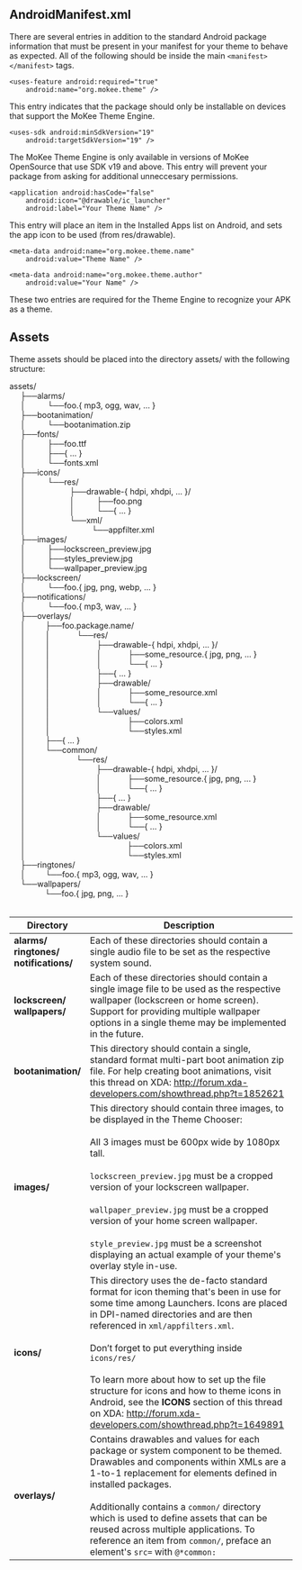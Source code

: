 ## AndroidManifest.xml

There are several entries in addition to the standard Android package information that must be present in your manifest for your theme to behave as expected. All of the following should be inside the main `<manifest></manifest>` tags.

```
<uses-feature android:required="true"
    android:name="org.mokee.theme" />
```

This entry indicates that the package should only be installable on devices that support the MoKee Theme Engine.

```
<uses-sdk android:minSdkVersion="19"
    android:targetSdkVersion="19" />
```

The MoKee Theme Engine is only available in versions of MoKee OpenSource that use SDK v19 and above. This entry will prevent your package from asking for additional unneccesary permissions.

```
<application android:hasCode="false"
    android:icon="@drawable/ic_launcher"
    android:label="Your Theme Name" />
```

This entry will place an item in the Installed Apps list on Android, and sets the app icon to be used (from res/drawable).

```
<meta-data android:name="org.mokee.theme.name"
    android:value="Theme Name" />

<meta-data android:name="org.mokee.theme.author"
    android:value="Your Name" />
```

These two entries are required for the Theme Engine to recognize your APK as a theme.

## Assets

Theme assets should be placed into the directory assets/ with the following structure:

assets/<br>
&nbsp;&nbsp;&nbsp;&nbsp;&nbsp;├──alarms/<br>
&nbsp;&nbsp;&nbsp;&nbsp;&nbsp;│&nbsp;&nbsp;&nbsp;&nbsp;&nbsp;&nbsp;&nbsp;&nbsp;&nbsp;&nbsp;└──foo.{ mp3, ogg, wav, ... }<br>
&nbsp;&nbsp;&nbsp;&nbsp;&nbsp;├──bootanimation/<br>
&nbsp;&nbsp;&nbsp;&nbsp;&nbsp;│&nbsp;&nbsp;&nbsp;&nbsp;&nbsp;&nbsp;&nbsp;&nbsp;&nbsp;&nbsp;└──bootanimation.zip<br>
&nbsp;&nbsp;&nbsp;&nbsp;&nbsp;├──fonts/<br>
&nbsp;&nbsp;&nbsp;&nbsp;&nbsp;│&nbsp;&nbsp;&nbsp;&nbsp;&nbsp;&nbsp;&nbsp;&nbsp;&nbsp;&nbsp;├──foo.ttf<br>
&nbsp;&nbsp;&nbsp;&nbsp;&nbsp;│&nbsp;&nbsp;&nbsp;&nbsp;&nbsp;&nbsp;&nbsp;&nbsp;&nbsp;&nbsp;├──{ ... }<br>
&nbsp;&nbsp;&nbsp;&nbsp;&nbsp;│&nbsp;&nbsp;&nbsp;&nbsp;&nbsp;&nbsp;&nbsp;&nbsp;&nbsp;&nbsp;└──fonts.xml<br>
&nbsp;&nbsp;&nbsp;&nbsp;&nbsp;├──icons/<br>
&nbsp;&nbsp;&nbsp;&nbsp;&nbsp;│&nbsp;&nbsp;&nbsp;&nbsp;&nbsp;&nbsp;&nbsp;&nbsp;&nbsp;&nbsp;└──res/<br>
&nbsp;&nbsp;&nbsp;&nbsp;&nbsp;│&nbsp;&nbsp;&nbsp;&nbsp;&nbsp;&nbsp;&nbsp;&nbsp;&nbsp;&nbsp;&nbsp;&nbsp;&nbsp;&nbsp;&nbsp;&nbsp;&nbsp;&nbsp;&nbsp;&nbsp;├──drawable-{ hdpi, xhdpi, ... }/<br>
&nbsp;&nbsp;&nbsp;&nbsp;&nbsp;│&nbsp;&nbsp;&nbsp;&nbsp;&nbsp;&nbsp;&nbsp;&nbsp;&nbsp;&nbsp;&nbsp;&nbsp;&nbsp;&nbsp;&nbsp;&nbsp;&nbsp;&nbsp;&nbsp;&nbsp;│&nbsp;&nbsp;&nbsp;&nbsp;&nbsp;&nbsp;&nbsp;&nbsp;&nbsp;&nbsp;├──foo.png<br>
&nbsp;&nbsp;&nbsp;&nbsp;&nbsp;│&nbsp;&nbsp;&nbsp;&nbsp;&nbsp;&nbsp;&nbsp;&nbsp;&nbsp;&nbsp;&nbsp;&nbsp;&nbsp;&nbsp;&nbsp;&nbsp;&nbsp;&nbsp;&nbsp;&nbsp;│&nbsp;&nbsp;&nbsp;&nbsp;&nbsp;&nbsp;&nbsp;&nbsp;&nbsp;&nbsp;└──{ ... }<br>
&nbsp;&nbsp;&nbsp;&nbsp;&nbsp;│&nbsp;&nbsp;&nbsp;&nbsp;&nbsp;&nbsp;&nbsp;&nbsp;&nbsp;&nbsp;&nbsp;&nbsp;&nbsp;&nbsp;&nbsp;&nbsp;&nbsp;&nbsp;&nbsp;&nbsp;└──xml/<br>
&nbsp;&nbsp;&nbsp;&nbsp;&nbsp;│&nbsp;&nbsp;&nbsp;&nbsp;&nbsp;&nbsp;&nbsp;&nbsp;&nbsp;&nbsp;&nbsp;&nbsp;&nbsp;&nbsp;&nbsp;&nbsp;&nbsp;&nbsp;&nbsp;&nbsp;&nbsp;&nbsp;&nbsp;&nbsp;&nbsp;&nbsp;&nbsp;&nbsp;&nbsp;&nbsp;└──appfilter.xml<br>
&nbsp;&nbsp;&nbsp;&nbsp;&nbsp;├──images/<br>
&nbsp;&nbsp;&nbsp;&nbsp;&nbsp;│&nbsp;&nbsp;&nbsp;&nbsp;&nbsp;&nbsp;&nbsp;&nbsp;&nbsp;&nbsp;├──lockscreen_preview.jpg<br>
&nbsp;&nbsp;&nbsp;&nbsp;&nbsp;│&nbsp;&nbsp;&nbsp;&nbsp;&nbsp;&nbsp;&nbsp;&nbsp;&nbsp;&nbsp;├──styles_preview.jpg<br>
&nbsp;&nbsp;&nbsp;&nbsp;&nbsp;│&nbsp;&nbsp;&nbsp;&nbsp;&nbsp;&nbsp;&nbsp;&nbsp;&nbsp;&nbsp;└──wallpaper_preview.jpg<br>
&nbsp;&nbsp;&nbsp;&nbsp;&nbsp;├──lockscreen/<br>
&nbsp;&nbsp;&nbsp;&nbsp;&nbsp;│&nbsp;&nbsp;&nbsp;&nbsp;&nbsp;&nbsp;&nbsp;&nbsp;&nbsp;&nbsp;└──foo.{ jpg, png, webp, ... }<br>
&nbsp;&nbsp;&nbsp;&nbsp;&nbsp;├──notifications/<br>
&nbsp;&nbsp;&nbsp;&nbsp;&nbsp;│&nbsp;&nbsp;&nbsp;&nbsp;&nbsp;&nbsp;&nbsp;&nbsp;&nbsp;&nbsp;└──foo.{ mp3, wav, ... }<br>
&nbsp;&nbsp;&nbsp;&nbsp;&nbsp;├──overlays/<br>
&nbsp;&nbsp;&nbsp;&nbsp;&nbsp;│&nbsp;&nbsp;&nbsp;&nbsp;&nbsp;&nbsp;&nbsp;&nbsp;&nbsp;├──foo.package.name/<br>
&nbsp;&nbsp;&nbsp;&nbsp;&nbsp;│&nbsp;&nbsp;&nbsp;&nbsp;&nbsp;&nbsp;&nbsp;&nbsp;&nbsp;│&nbsp;&nbsp;&nbsp;&nbsp;&nbsp;&nbsp;&nbsp;&nbsp;&nbsp;&nbsp;&nbsp;&nbsp;└──res/<br>
&nbsp;&nbsp;&nbsp;&nbsp;&nbsp;│&nbsp;&nbsp;&nbsp;&nbsp;&nbsp;&nbsp;&nbsp;&nbsp;&nbsp;│&nbsp;&nbsp;&nbsp;&nbsp;&nbsp;&nbsp;&nbsp;&nbsp;&nbsp;&nbsp;&nbsp;&nbsp;&nbsp;&nbsp;&nbsp;&nbsp;&nbsp;&nbsp;&nbsp;&nbsp;&nbsp;├──drawable-{ hdpi, xhdpi, ... }/<br>
&nbsp;&nbsp;&nbsp;&nbsp;&nbsp;│&nbsp;&nbsp;&nbsp;&nbsp;&nbsp;&nbsp;&nbsp;&nbsp;&nbsp;│&nbsp;&nbsp;&nbsp;&nbsp;&nbsp;&nbsp;&nbsp;&nbsp;&nbsp;&nbsp;&nbsp;&nbsp;&nbsp;&nbsp;&nbsp;&nbsp;&nbsp;&nbsp;&nbsp;&nbsp;&nbsp;│&nbsp;&nbsp;&nbsp;&nbsp;&nbsp;&nbsp;&nbsp;&nbsp;&nbsp;&nbsp;&nbsp;&nbsp;├──some_resource.{ jpg, png, ... }<br>
&nbsp;&nbsp;&nbsp;&nbsp;&nbsp;│&nbsp;&nbsp;&nbsp;&nbsp;&nbsp;&nbsp;&nbsp;&nbsp;&nbsp;│&nbsp;&nbsp;&nbsp;&nbsp;&nbsp;&nbsp;&nbsp;&nbsp;&nbsp;&nbsp;&nbsp;&nbsp;&nbsp;&nbsp;&nbsp;&nbsp;&nbsp;&nbsp;&nbsp;&nbsp;&nbsp;│&nbsp;&nbsp;&nbsp;&nbsp;&nbsp;&nbsp;&nbsp;&nbsp;&nbsp;&nbsp;&nbsp;&nbsp;└──{ ... }<br>
&nbsp;&nbsp;&nbsp;&nbsp;&nbsp;│&nbsp;&nbsp;&nbsp;&nbsp;&nbsp;&nbsp;&nbsp;&nbsp;&nbsp;│&nbsp;&nbsp;&nbsp;&nbsp;&nbsp;&nbsp;&nbsp;&nbsp;&nbsp;&nbsp;&nbsp;&nbsp;&nbsp;&nbsp;&nbsp;&nbsp;&nbsp;&nbsp;&nbsp;&nbsp;&nbsp;├──{ ... }<br>
&nbsp;&nbsp;&nbsp;&nbsp;&nbsp;│&nbsp;&nbsp;&nbsp;&nbsp;&nbsp;&nbsp;&nbsp;&nbsp;&nbsp;│&nbsp;&nbsp;&nbsp;&nbsp;&nbsp;&nbsp;&nbsp;&nbsp;&nbsp;&nbsp;&nbsp;&nbsp;&nbsp;&nbsp;&nbsp;&nbsp;&nbsp;&nbsp;&nbsp;&nbsp;&nbsp;├──drawable/<br>
&nbsp;&nbsp;&nbsp;&nbsp;&nbsp;│&nbsp;&nbsp;&nbsp;&nbsp;&nbsp;&nbsp;&nbsp;&nbsp;&nbsp;│&nbsp;&nbsp;&nbsp;&nbsp;&nbsp;&nbsp;&nbsp;&nbsp;&nbsp;&nbsp;&nbsp;&nbsp;&nbsp;&nbsp;&nbsp;&nbsp;&nbsp;&nbsp;&nbsp;&nbsp;&nbsp;│&nbsp;&nbsp;&nbsp;&nbsp;&nbsp;&nbsp;&nbsp;&nbsp;&nbsp;&nbsp;&nbsp;&nbsp;├──some_resource.xml<br>
&nbsp;&nbsp;&nbsp;&nbsp;&nbsp;│&nbsp;&nbsp;&nbsp;&nbsp;&nbsp;&nbsp;&nbsp;&nbsp;&nbsp;│&nbsp;&nbsp;&nbsp;&nbsp;&nbsp;&nbsp;&nbsp;&nbsp;&nbsp;&nbsp;&nbsp;&nbsp;&nbsp;&nbsp;&nbsp;&nbsp;&nbsp;&nbsp;&nbsp;&nbsp;&nbsp;│&nbsp;&nbsp;&nbsp;&nbsp;&nbsp;&nbsp;&nbsp;&nbsp;&nbsp;&nbsp;&nbsp;&nbsp;└──{ ... }<br>
&nbsp;&nbsp;&nbsp;&nbsp;&nbsp;│&nbsp;&nbsp;&nbsp;&nbsp;&nbsp;&nbsp;&nbsp;&nbsp;&nbsp;│&nbsp;&nbsp;&nbsp;&nbsp;&nbsp;&nbsp;&nbsp;&nbsp;&nbsp;&nbsp;&nbsp;&nbsp;&nbsp;&nbsp;&nbsp;&nbsp;&nbsp;&nbsp;&nbsp;&nbsp;&nbsp;└──values/<br>
&nbsp;&nbsp;&nbsp;&nbsp;&nbsp;│&nbsp;&nbsp;&nbsp;&nbsp;&nbsp;&nbsp;&nbsp;&nbsp;&nbsp;│&nbsp;&nbsp;&nbsp;&nbsp;&nbsp;&nbsp;&nbsp;&nbsp;&nbsp;&nbsp;&nbsp;&nbsp;&nbsp;&nbsp;&nbsp;&nbsp;&nbsp;&nbsp;&nbsp;&nbsp;&nbsp;&nbsp;&nbsp;&nbsp;&nbsp;&nbsp;&nbsp;&nbsp;&nbsp;&nbsp;&nbsp;&nbsp;&nbsp;&nbsp;&nbsp;├──colors.xml<br>
&nbsp;&nbsp;&nbsp;&nbsp;&nbsp;│&nbsp;&nbsp;&nbsp;&nbsp;&nbsp;&nbsp;&nbsp;&nbsp;&nbsp;│&nbsp;&nbsp;&nbsp;&nbsp;&nbsp;&nbsp;&nbsp;&nbsp;&nbsp;&nbsp;&nbsp;&nbsp;&nbsp;&nbsp;&nbsp;&nbsp;&nbsp;&nbsp;&nbsp;&nbsp;&nbsp;&nbsp;&nbsp;&nbsp;&nbsp;&nbsp;&nbsp;&nbsp;&nbsp;&nbsp;&nbsp;&nbsp;&nbsp;&nbsp;&nbsp;└──styles.xml<br>
&nbsp;&nbsp;&nbsp;&nbsp;&nbsp;│&nbsp;&nbsp;&nbsp;&nbsp;&nbsp;&nbsp;&nbsp;&nbsp;&nbsp;├──{ ... }<br>
&nbsp;&nbsp;&nbsp;&nbsp;&nbsp;│&nbsp;&nbsp;&nbsp;&nbsp;&nbsp;&nbsp;&nbsp;&nbsp;&nbsp;└──common/<br>
&nbsp;&nbsp;&nbsp;&nbsp;&nbsp;│&nbsp;&nbsp;&nbsp;&nbsp;&nbsp;&nbsp;&nbsp;&nbsp;&nbsp;&nbsp;&nbsp;&nbsp;&nbsp;&nbsp;&nbsp;&nbsp;&nbsp;&nbsp;&nbsp;&nbsp;&nbsp;&nbsp;&nbsp;└──res/<br>
&nbsp;&nbsp;&nbsp;&nbsp;&nbsp;│&nbsp;&nbsp;&nbsp;&nbsp;&nbsp;&nbsp;&nbsp;&nbsp;&nbsp;&nbsp;&nbsp;&nbsp;&nbsp;&nbsp;&nbsp;&nbsp;&nbsp;&nbsp;&nbsp;&nbsp;&nbsp;&nbsp;&nbsp;&nbsp;&nbsp;&nbsp;&nbsp;&nbsp;&nbsp;&nbsp;&nbsp;&nbsp;├──drawable-{ hdpi, xhdpi, ... }/<br>
&nbsp;&nbsp;&nbsp;&nbsp;&nbsp;│&nbsp;&nbsp;&nbsp;&nbsp;&nbsp;&nbsp;&nbsp;&nbsp;&nbsp;&nbsp;&nbsp;&nbsp;&nbsp;&nbsp;&nbsp;&nbsp;&nbsp;&nbsp;&nbsp;&nbsp;&nbsp;&nbsp;&nbsp;&nbsp;&nbsp;&nbsp;&nbsp;&nbsp;&nbsp;&nbsp;&nbsp;&nbsp;│&nbsp;&nbsp;&nbsp;&nbsp;&nbsp;&nbsp;&nbsp;&nbsp;&nbsp;&nbsp;&nbsp;&nbsp;├──some_resource.{ jpg, png, ... }<br>
&nbsp;&nbsp;&nbsp;&nbsp;&nbsp;│&nbsp;&nbsp;&nbsp;&nbsp;&nbsp;&nbsp;&nbsp;&nbsp;&nbsp;&nbsp;&nbsp;&nbsp;&nbsp;&nbsp;&nbsp;&nbsp;&nbsp;&nbsp;&nbsp;&nbsp;&nbsp;&nbsp;&nbsp;&nbsp;&nbsp;&nbsp;&nbsp;&nbsp;&nbsp;&nbsp;&nbsp;&nbsp;│&nbsp;&nbsp;&nbsp;&nbsp;&nbsp;&nbsp;&nbsp;&nbsp;&nbsp;&nbsp;&nbsp;&nbsp;└──{ ... }<br>
&nbsp;&nbsp;&nbsp;&nbsp;&nbsp;│&nbsp;&nbsp;&nbsp;&nbsp;&nbsp;&nbsp;&nbsp;&nbsp;&nbsp;&nbsp;&nbsp;&nbsp;&nbsp;&nbsp;&nbsp;&nbsp;&nbsp;&nbsp;&nbsp;&nbsp;&nbsp;&nbsp;&nbsp;&nbsp;&nbsp;&nbsp;&nbsp;&nbsp;&nbsp;&nbsp;&nbsp;&nbsp;├──{ ... }<br>
&nbsp;&nbsp;&nbsp;&nbsp;&nbsp;│&nbsp;&nbsp;&nbsp;&nbsp;&nbsp;&nbsp;&nbsp;&nbsp;&nbsp;&nbsp;&nbsp;&nbsp;&nbsp;&nbsp;&nbsp;&nbsp;&nbsp;&nbsp;&nbsp;&nbsp;&nbsp;&nbsp;&nbsp;&nbsp;&nbsp;&nbsp;&nbsp;&nbsp;&nbsp;&nbsp;&nbsp;&nbsp;├──drawable/<br>
&nbsp;&nbsp;&nbsp;&nbsp;&nbsp;│&nbsp;&nbsp;&nbsp;&nbsp;&nbsp;&nbsp;&nbsp;&nbsp;&nbsp;&nbsp;&nbsp;&nbsp;&nbsp;&nbsp;&nbsp;&nbsp;&nbsp;&nbsp;&nbsp;&nbsp;&nbsp;&nbsp;&nbsp;&nbsp;&nbsp;&nbsp;&nbsp;&nbsp;&nbsp;&nbsp;&nbsp;&nbsp;│&nbsp;&nbsp;&nbsp;&nbsp;&nbsp;&nbsp;&nbsp;&nbsp;&nbsp;&nbsp;&nbsp;&nbsp;├──some_resource.xml<br>
&nbsp;&nbsp;&nbsp;&nbsp;&nbsp;│&nbsp;&nbsp;&nbsp;&nbsp;&nbsp;&nbsp;&nbsp;&nbsp;&nbsp;&nbsp;&nbsp;&nbsp;&nbsp;&nbsp;&nbsp;&nbsp;&nbsp;&nbsp;&nbsp;&nbsp;&nbsp;&nbsp;&nbsp;&nbsp;&nbsp;&nbsp;&nbsp;&nbsp;&nbsp;&nbsp;&nbsp;&nbsp;│&nbsp;&nbsp;&nbsp;&nbsp;&nbsp;&nbsp;&nbsp;&nbsp;&nbsp;&nbsp;&nbsp;&nbsp;└──{ ... }<br>
&nbsp;&nbsp;&nbsp;&nbsp;&nbsp;│&nbsp;&nbsp;&nbsp;&nbsp;&nbsp;&nbsp;&nbsp;&nbsp;&nbsp;&nbsp;&nbsp;&nbsp;&nbsp;&nbsp;&nbsp;&nbsp;&nbsp;&nbsp;&nbsp;&nbsp;&nbsp;&nbsp;&nbsp;&nbsp;&nbsp;&nbsp;&nbsp;&nbsp;&nbsp;&nbsp;&nbsp;&nbsp;└──values/<br>
&nbsp;&nbsp;&nbsp;&nbsp;&nbsp;│&nbsp;&nbsp;&nbsp;&nbsp;&nbsp;&nbsp;&nbsp;&nbsp;&nbsp;&nbsp;&nbsp;&nbsp;&nbsp;&nbsp;&nbsp;&nbsp;&nbsp;&nbsp;&nbsp;&nbsp;&nbsp;&nbsp;&nbsp;&nbsp;&nbsp;&nbsp;&nbsp;&nbsp;&nbsp;&nbsp;&nbsp;&nbsp;&nbsp;&nbsp;&nbsp;&nbsp;&nbsp;&nbsp;&nbsp;&nbsp;&nbsp;&nbsp;&nbsp;&nbsp;&nbsp;&nbsp;├──colors.xml<br>
&nbsp;&nbsp;&nbsp;&nbsp;&nbsp;│&nbsp;&nbsp;&nbsp;&nbsp;&nbsp;&nbsp;&nbsp;&nbsp;&nbsp;&nbsp;&nbsp;&nbsp;&nbsp;&nbsp;&nbsp;&nbsp;&nbsp;&nbsp;&nbsp;&nbsp;&nbsp;&nbsp;&nbsp;&nbsp;&nbsp;&nbsp;&nbsp;&nbsp;&nbsp;&nbsp;&nbsp;&nbsp;&nbsp;&nbsp;&nbsp;&nbsp;&nbsp;&nbsp;&nbsp;&nbsp;&nbsp;&nbsp;&nbsp;&nbsp;&nbsp;&nbsp;└──styles.xml<br>
&nbsp;&nbsp;&nbsp;&nbsp;&nbsp;├──ringtones/<br>
&nbsp;&nbsp;&nbsp;&nbsp;&nbsp;│&nbsp;&nbsp;&nbsp;&nbsp;&nbsp;&nbsp;&nbsp;&nbsp;&nbsp;└──foo.{ mp3, ogg, wav, ... }<br>
&nbsp;&nbsp;&nbsp;&nbsp;&nbsp;└──wallpapers/<br>
&nbsp;&nbsp;&nbsp;&nbsp;&nbsp;&nbsp;&nbsp;&nbsp;&nbsp;&nbsp;&nbsp;&nbsp;&nbsp;&nbsp;&nbsp;&nbsp;└──foo.{ jpg, png, ... }<br>
<br>

| Directory | Description |
| -----------|------------- |
| **alarms/** <br> **ringtones/** <br> **notifications/** | Each of these directories should contain a single audio file to be set as the respective system sound. |
| **lockscreen/** <br> **wallpapers/** | Each of these directories should contain a single image file to be used as the respective wallpaper (lockscreen or home screen).  Support for providing multiple wallpaper options in a single theme may be implemented in the future. |
| **bootanimation/** | This directory should contain a single, standard format multi-part boot animation zip file. For help creating boot animations, visit this thread on XDA: http://forum.xda-developers.com/showthread.php?t=1852621 |
| **images/** | This directory should contain three images, to be displayed in the Theme Chooser: <br><br>All 3 images must be 600px wide by 1080px tall.<br><br>`lockscreen_preview.jpg` must be a cropped version of your lockscreen wallpaper.<br><br>`wallpaper_preview.jpg` must be a cropped version of your home screen wallpaper.<br><br>`style_preview.jpg` must be a screenshot displaying an actual example of your theme's overlay style in-use. |
| **icons/** | This directory uses the de-facto standard format for icon theming that's been in use for some time among Launchers. Icons are placed in DPI-named directories and are then referenced in `xml/appfilters.xml`.<br><br>Don’t forget to put everything inside `icons/res/`<br><br>To learn more about how to set up the file structure for icons and how to theme icons in Android, see the **ICONS** section of this thread on XDA: http://forum.xda-developers.com/showthread.php?t=1649891 |
| **overlays/** | Contains drawables and values for each package or system component to be themed. Drawables and components within XMLs are a 1-to-1 replacement for elements defined in installed packages.<br><br>Additionally contains a `common/` directory which is used to define assets that can be reused across multiple applications. To reference an item from `common/`, preface an element's `src=` with `@*common:` |
